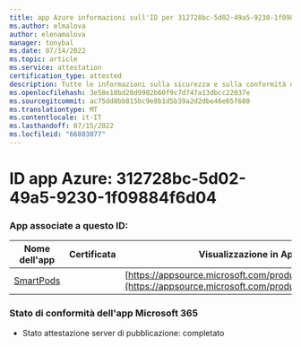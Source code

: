 ```yaml
---
title: app Azure informazioni sull'ID per 312728bc-5d02-49a5-9230-1f09884f6d04
ms.author: elmalova
author: elenamalova
manager: tonybal
ms.date: 07/14/2022
ms.topic: article
ms.service: attestation
certification_type: attested
description: Tutte le informazioni sulla sicurezza e sulla conformità disponibili per 312728bc-5d02-49a5-9230-1f09884f6d04.
ms.openlocfilehash: 3e58e18bd28d9902b60f9c7d747a13dbcc22037e
ms.sourcegitcommit: ac75dd8bb815bc9e8b1d5b39a2d2dbe46e65f680
ms.translationtype: MT
ms.contentlocale: it-IT
ms.lasthandoff: 07/15/2022
ms.locfileid: "66803077"
---
```

# <a name="azure-app-id-312728bc-5d02-49a5-9230-1f09884f6d04"></a>ID app Azure: 312728bc-5d02-49a5-9230-1f09884f6d04


### <a name="apps-associated-with-this-id"></a>App associate a questo ID:
| **Nome dell'app** | **Certificata** | **Visualizzazione in AppSource** |
|--------------|---------------|-----------------------|
| [SmartPods](../forward/WA200004105.md) |  | [https://appsource.microsoft.com/product/office/WA200004105](https://appsource.microsoft.com/product/office/WA200004105) |

### <a name="microsoft-365-app-compliance-status"></a>Stato di conformità dell'app Microsoft 365
- Stato attestazione server di pubblicazione: completato
